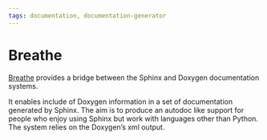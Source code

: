 ```yaml
---
tags: documentation, documentation-generator
---
```

# Breathe

[Breathe](https://breathe.readthedocs.io/en/latest/) provides a bridge between the Sphinx and Doxygen documentation systems.

It enables include of Doxygen information in a set of documentation generated by Sphinx. The aim is to produce an autodoc like support for people who enjoy using Sphinx but work with languages other than Python. The system relies on the Doxygen’s xml output.
